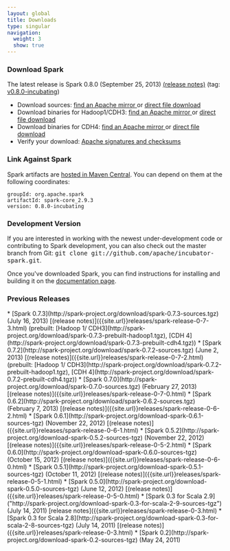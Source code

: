 ```yaml
---
layout: global
title: Downloads
type: singular
navigation:
  weight: 3
  show: true
---
```


### Download Spark
The latest release is Spark 0.8.0 (September 25, 2013) [(release notes)]({{site.url}}releases/spark-release-0-8-0.html) (tag: [v0.8.0-incubating](https://git-wip-us.apache.org/repos/asf?p=incubator-spark.git;a=commit;h=3b85a8558da2c87873c85f227a189e45bf16b65d))

* Download sources: 
<a href="http://www.apache.org/dyn/closer.cgi/incubator/spark/spark-0.8.0-incubating/spark-0.8.0-incubating.tgz" onClick="trackOutboundLink(this, 'Release Downlaod Links', 'apache_spark-0.8.0-incubating.tgz'); return false;"> find an Apache mirror </a>
or
<a href="http://spark-project.org/download/spark-0.8.0-incubating.tgz" onClick="trackOutboundLink(this, 'Release Download Links', 'cloudfront_spark-0.8.0-incubating.tgz'); return false;"> direct file download </a>
* Download binaries for Hadoop1/CDH3:
<a href="http://www.apache.org/dyn/closer.cgi/incubator/spark/spark-0.8.0-incubating/spark-0.8.0-incubating-bin-hadoop1.tgz" onClick="trackOutboundLink(this, 'Release Download Links', 'apache_spark-0.8.0-incubating-bin-hadoop1.tgz'); return false;"> find an Apache mirror </a>
or
<a href="http://spark-project.org/download/spark-0.8.0-incubating-bin-hadoop1.tgz" onClick="trackOutboundLink(this, 'Release Download Links', 'cloudfront_spark-0.8.0-incubating-bin-hadoop1.tgz'); return false;"> direct file download </a>
* Download binaries for CDH4: 
<a href="http://www.apache.org/dyn/closer.cgi/incubator/spark/spark-0.8.0-incubating/spark-0.8.0-incubating-bin-cdh4.tgz" onClick="trackOutboundLink(this, 'Release Download Links', 'apache_spark-0.8.0-incubating-bin-cdh4.tgz'); return false;"> find an Apache mirror </a>
or 
<a href="http://spark-project.org/download/spark-0.8.0-incubating-bin-cdh4.tgz" onClick="trackOutboundLink(this, 'Release Download Links', 'cloudfront_spark-0.8.0-incubating-bin-cdh4.tgz'); return false;"> direct file download </a>
* Verify your download: [Apache signatures and checksums](http://www.apache.org/dist/incubator/spark/spark-0.8.0-incubating/)

### Link Against Spark
Spark artifacts are [hosted in Maven Central](http://search.maven.org/#browse%7C1686516968). You can depend on them at the following coordinates:

    groupId: org.apache.spark
    artifactId: spark-core_2.9.3
    version: 0.8.0-incubating

### Development Version
If you are interested in working with the newest under-development code or contributing to Spark development, you can also check out the master branch from Git: <tt>git clone git://github.com/apache/incubator-spark.git</tt>.

Once you've downloaded Spark, you can find instructions for installing and building it on the <a href="{{site.url}}documentation.html">documentation page</a>.

<h3 id="previous-releases">Previous Releases</h3>
* [Spark 0.7.3](http://spark-project.org/download/spark-0.7.3-sources.tgz) (July 16, 2013) [(release notes)]({{site.url}}releases/spark-release-0-7-3.html) (prebuilt:
[Hadoop 1/ CDH3](http://spark-project.org/download/spark-0.7.3-prebuilt-hadoop1.tgz), [CDH 4](http://spark-project.org/download/spark-0.7.3-prebuilt-cdh4.tgz)) 
* [Spark 0.7.2](http://spark-project.org/download/spark-0.7.2-sources.tgz) (June 2, 2013) [(release notes)]({{site.url}}releases/spark-release-0-7-2.html) (prebuilt: 
[Hadoop 1/ CDH3](http://spark-project.org/download/spark-0.7.2-prebuilt-hadoop1.tgz), [CDH 4](http://spark-project.org/download/spark-0.7.2-prebuilt-cdh4.tgz))
* [Spark 0.7.0](http://spark-project.org/download/spark-0.7.0-sources.tgz) (February 27, 2013) [(release notes)]({{site.url}}releases/spark-release-0-7-0.html)
* [Spark 0.6.2](http://spark-project.org/download/spark-0.6.2-sources.tgz) (February 7, 2013) [(release notes)]({{site.url}}releases/spark-release-0-6-2.html)
* [Spark 0.6.1](http://spark-project.org/download-spark-0.6.1-sources-tgz) (November 22, 2012) [(release notes)]({{site.url}}releases/spark-release-0-6-1.html)
* [Spark 0.5.2](http://spark-project.org/download-spark-0.5.2-sources-tgz) (November 22, 2012) [(release notes)]({{site.url}}releases/spark-release-0-5-2.html)
* [Spark 0.6.0](http://spark-project.org/download-spark-0.6.0-sources-tgz) (October 15, 2012) [(release notes)]({{site.url}}releases/spark-release-0-6-0.html)
* [Spark 0.5.1](http://spark-project.org/download-spark-0.5.1-sources-tgz) (October 11, 2012) [(release notes)]({{site.url}}releases/spark-release-0-5-1.html)
* [Spark 0.5.0](http://spark-project.org/download-spark-0.5.0-sources-tgz) (June 12, 2012) [(release notes)]({{site.url}}releases/spark-release-0-5-0.html)
* [Spark 0.3 for Scala 2.9]("http://spark-project.org/download-spark-0.3-for-scala-2-9-sources-tgz") (July 14, 2011) [release notes]({{site.url}}releases/spark-release-0-3.html)
* [Spark 0.3 for Scala 2.8](http://spark-project.org/download-spark-0.3-for-scala-2-8-sources-tgz) (July 14, 2011) [(release notes)]({{site.url}}releases/spark-release-0-3.html)
* [Spark 0.2](http://spark-project.org/download-spark-0.2-sources-tgz) (May 24, 2011)


